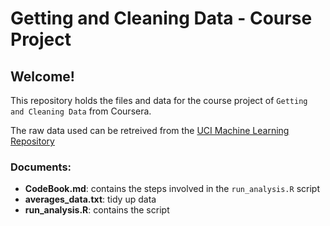 # Getting and Cleaning Data - Course Project
## Welcome!
This repository holds the files and data for the course project of `Getting and Cleaning Data` from Coursera. 

The raw data used can be retreived from the [UCI Machine Learning Repository ](http://archive.ics.uci.edu/ml/datasets/Human+Activity+Recognition+Using+Smartphones)

### Documents:
* **CodeBook.md**: contains the steps involved in the `run_analysis.R` script
* **averages_data.txt**: tidy up data
* **run_analysis.R**: contains the script
